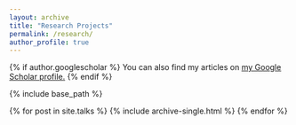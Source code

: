 ```yaml
---
layout: archive
title: "Research Projects"
permalink: /research/
author_profile: true
---
```


{% if author.googlescholar %}
  You can also find my articles on <u><a href="{{author.googlescholar}}">my Google Scholar profile</a>.</u>
{% endif %}

{% include base_path %}

{% for post in site.talks %}
  {% include archive-single.html %}
{% endfor %}
<!-- ## Optimal Quantization -->

<!-- ### New error bounds for optimal quantization based cubature formula and weak error development (Paper in progress).
### Build a hybrid quantization tree for a Randomized Heston Model using Product Recursive Quantization (Paper in progress).
### Optimize existing methods in order to build optimal quantizers: Fixed Point Research Acceleration.

## Multilevel Monte-Carlo

### Optimizing xVA's risk (counterparty risk) computation using Multilevel Monte-Carlo that allows us to kill the bias while reducing the variance of the estimator.  
 -->


